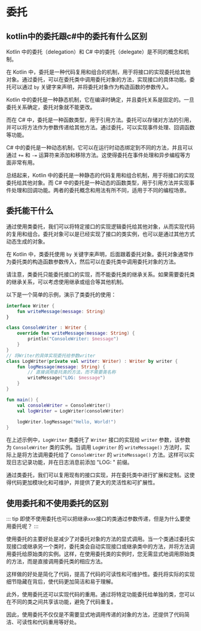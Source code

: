 # 委托

## kotlin中的委托跟c#中的委托有什么区别
Kotlin 中的委托（delegation）和 C# 中的委托（delegate）是不同的概念和机制。

在 Kotlin 中，委托是一种代码复用和组合的机制，用于将接口的实现委托给其他对象。通过委托，可以在委托类中调用委托对象的方法，实现接口的具体功能。委托可以通过 `by` 关键字来声明，并将委托对象作为构造函数的参数传入。

Kotlin 中的委托是一种静态机制，它在编译时确定，并且委托关系是固定的。一旦委托关系确定，委托对象就不能更改。

而在 C# 中，委托是一种函数类型，用于引用方法。委托可以存储对方法的引用，并可以将方法作为参数传递给其他方法。通过委托，可以实现事件处理、回调函数等功能。

C# 中的委托是一种动态机制，它可以在运行时动态绑定到不同的方法，并且可以通过 `+=` 和 `-=` 运算符来添加和移除方法。这使得委托在事件处理和异步编程等方面非常有用。

总结起来，Kotlin 中的委托是一种静态的代码复用和组合机制，用于将接口的实现委托给其他对象。而 C# 中的委托是一种动态的函数类型，用于引用方法并实现事件处理和回调功能。两者的委托概念和用法有所不同，适用于不同的编程场景。

## 委托能干什么

通过使用类委托，我们可以将特定接口的实现逻辑委托给其他对象，从而实现代码的复用和组合。委托对象可以是已经实现了接口的类实例，也可以是通过其他方式动态生成的对象。

在 Kotlin 中，类委托使用 `by` 关键字来声明，后面跟着委托对象。委托对象通常作为委托类的构造函数参数传入，然后可以在委托类中调用委托对象的方法。

请注意，类委托只能委托接口的实现，而不能委托类的继承关系。如果需要委托类的继承关系，可以考虑使用继承或组合等其他机制。

以下是一个简单的示例，演示了类委托的使用：

```kotlin
interface Writer {
    fun writeMessage(message: String)
}

class ConsoleWriter : Writer {
    override fun writeMessage(message: String) {
        println("ConsoleWriter: $message")
    }
}
// 将Writer的具体实现委托给参数writer
class LogWriter(private val writer: Writer) : Writer by writer {
    fun logMessage(message: String) {
        // 直接调用委托类的方法，而不需要类名称
        writeMessage("LOG: $message")
    }
}

fun main() {
    val consoleWriter = ConsoleWriter()
    val logWriter = LogWriter(consoleWriter)
    
    logWriter.logMessage("Hello, World!")
}
```

在上述示例中，`LogWriter` 类委托了 `Writer` 接口的实现给 `writer` 参数，该参数为 `ConsoleWriter` 类的实例。当调用 `LogWriter` 的 `writeMessage()` 方法时，实际上是将方法调用委托给了 `ConsoleWriter` 的 `writeMessage()` 方法。这样可以实现日志记录功能，并在日志消息前添加 "LOG: " 前缀。

通过类委托，我们可以复用现有的接口实现，并在委托类中进行扩展和定制。这使得代码更加模块化和可维护，并提供了更大的灵活性和可扩展性。

## 使用委托和不使用委托的区别
::: tip
即使不使用委托也可以把继承`xxx`接口的类通过参数传递，但是为什么要使用委托呢？
:::

使用委托的主要好处是减少了对委托对象的方法的显式调用。当一个类通过委托实现接口或继承另一个类时，委托类会自动实现接口或继承类中的方法，并将方法调用委托给原始类的实例。这样，在使用委托类的实例时，您无需显式地调用原始类的方法，而是直接调用委托类的相应方法。

这样做的好处是简化了代码，提高了代码的可读性和可维护性。委托将实际的实现细节隐藏在背后，使代码更加简洁和易于理解。

此外，使用委托还可以实现代码的重用。通过将特定功能委托给单独的类，您可以在不同的类之间共享该功能，避免了代码重复。

因此，使用委托不仅仅是不需要显式地调用传递的对象的方法，还提供了代码简洁、可读性和代码重用等好处。
